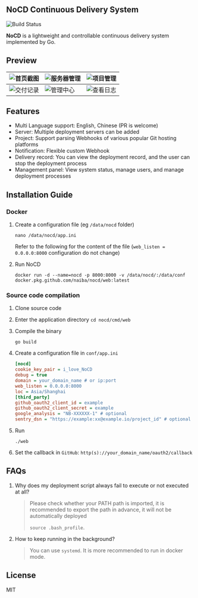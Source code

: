 ## NoCD Continuous Delivery System

![Build Status](https://github.com/naiba/nocd/workflows/Build%20Docker%20Image/badge.svg)

**NoCD** is a lightweight and controllable continuous delivery system implemented by Go.

## Preview

| ![首页截图](https://github.com/naiba/nocd/raw/master/README/首页截图.png) | ![服务器管理](https://github.com/naiba/nocd/raw/master/README/服务器管理.png) | ![项目管理](https://github.com/naiba/nocd/raw/master/README/项目管理.png) |
| ------------------------------------------------------------ | ------------------------------------------------------------ | ------------------------------------------------------------ |
| ![交付记录](https://github.com/naiba/nocd/raw/master/README/交付记录.png) | ![管理中心](https://github.com/naiba/nocd/raw/master/README/查看日志.png) | ![查看日志](https://github.com/naiba/nocd/raw/master/README/管理中心.png)  |

## Features

- Multi Language support: English, Chinese (PR is welcome)
- Server: Multiple deployment servers can be added
- Project: Support parsing Webhooks of various popular Git hosting platforms
- Notification: Flexible custom Webhook
- Delivery record: You can view the deployment record, and the user can stop the deployment process
- Management panel: View system status, manage users, and manage deployment processes

## Installation Guide

### Docker

1. Create a configuration file (eg `/data/nocd` folder)

   ```shell
   nano /data/nocd/app.ini
   ```

   Refer to the following for the content of the file (`web_listen = 0.0.0.0:8000` configuration do not change)

2. Run NoCD

   ```shell
   docker run -d --name=nocd -p 8000:8000 -v /data/nocd/:/data/conf docker.pkg.github.com/naiba/nocd/web:latest
   ```

### Source code compilation

1. Clone source code

2. Enter the application directory `cd nocd/cmd/web`

3. Compile the binary

   ```shell
   go build
   ```

4. Create a configuration file in `conf/app.ini`

   ```ini
   [nocd]
   cookie_key_pair = i_love_NoCD
   debug = true
   domain = your_domain_name # or ip:port
   web_listen = 0.0.0.0:8000
   loc = Asia/Shanghai
   [third_party]
   github_oauth2_client_id = example
   github_oauth2_client_secret = example
   google_analysis = "NB-XXXXXX-1" # optional
   sentry_dsn = "https://example:xx@example.io/project_id" # optional
   ```

5. Run

   ```shell
   ./web
   ```

6. Set the callback in `GitHub`: `http(s)://your_domain_name/oauth2/callback`

## FAQs

1. Why does my deployment script always fail to execute or not executed at all?

    > Please check whether your PATH path is imported, it is recommended to export the path in advance, it will not be automatically deployed
    >
    > `source .bash_profile`.

2. How to keep running in the background?

    > You can use `systemd`. It is more recommended to run in docker mode.

## License

MIT